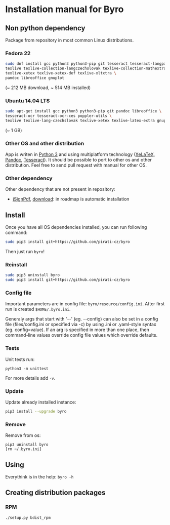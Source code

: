 
Installation manual for Byro
============================


Non python dependency
---------------------

Package from repository in most common Linux distributions.

### Fedora 22

```bash
sudo dnf install gcc python3 python3-pip git tesseract tesseract-langpack-ces poppler-utils \
texlive texlive-collection-langczechslovak texlive-collection-mathextra texlive-mathspec texlive-euenc \
texlive-xetex texlive-xetex-def texlive-xltxtra \
pandoc libreoffice gnuplot
```
(~ 212 MB download, ~ 514 MB installed)


### Ubuntu 14.04 LTS

```bash
sudo apt-get install gcc python3 python3-pip git pandoc libreoffice \
tesseract-ocr tesseract-ocr-ces poppler-utils \
texlive texlive-lang-czechslovak texlive-xetex texlive-latex-extra gnuplot
```
(~ 1 GB)

### Other OS and other distribution

App is writen in [Python 3][] and using multiplatform technology 
([XeLaTeX][], [Pandoc][], [Tesseract][]).
It should be possible to port to other os and other distribution.
Feel free to send pull request with manual for other OS.

### Other dependency

Other dependency that are not present in repository:

* [jSignPdf][signHP], [download][signDownload]: in roadmap is automatic installation


Install
-------

Once you have all OS dependencies installed, you can run following command:

```bash
sudo pip3 install git+https://github.com/pirati-cz/byro 
```

Then just run `byro`!

### Reinstall

```bash
sudo pip3 uninstall byro
sudo pip3 install git+https://github.com/pirati-cz/byro
```

### Config file

Important parameters are in config file: `byro/resource/config.ini`.
After first run is created `$HOME/.byro.ini`.

Generaly args that start with '--' (eg. --config)
can also be set in a config file (files/config.ini or specified via -c) by
using .ini or .yaml-style syntax (eg. config=value). If an arg is specified in
more than one place, then command-line values override config file values
which override defaults.

### Tests

Unit tests run:

```
python3 -m unittest
```

For more details add `-v`.

### Update

Update already installed instance: 

```bash
pip3 install --upgrade byro
```

### Remove

Remove from os:

```
pip3 uninstall byro
[rm ~/.byro.ini]
```


Using
-----

Everythink is in the help: `byro -h`


Creating distribution packages
-------------------------------

### RPM

```
./setup.py bdist_rpm
```


[signHP]: http://sourceforge.net/projects/jsignpdf
[signDownload]: http://sourceforge.net/projects/jsignpdf/files/latest/download?source=files
[Python 3]: https://www.python.org
[XeLaTeX]: http://www.latex-project.org
[Pandoc]: http://pandoc.org
[Tesseract]: https://github.com/tesseract-ocr/tesseract

